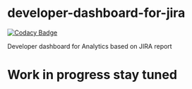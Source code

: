 # developer-dashboard-for-jira

[![Codacy Badge](https://api.codacy.com/project/badge/Grade/f18af8c38a834c5b90f18553913d709e)](https://app.codacy.com/app/sushrutpajai/developer-dashboard-for-jira?utm_source=github.com&utm_medium=referral&utm_content=spajai/developer-dashboard-for-jira&utm_campaign=badger)

Developer dashboard for Analytics based on JIRA report


# Work in progress stay tuned
